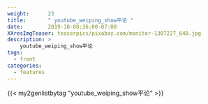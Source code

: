 ```yaml
---
weight:      23
title:       " youtube_weiping_show平论 "
date:        2019-10-08:36:00-07:00
XXresImgTeaser: teaserpics/pixabay.com/monitor-1307227_640.jpg
description: >
    youtube_weiping_show平论
tags:
  - front
categories:
  - features
---
```


{{< my2genlistbytag "youtube_weiping_show平论" >}}
